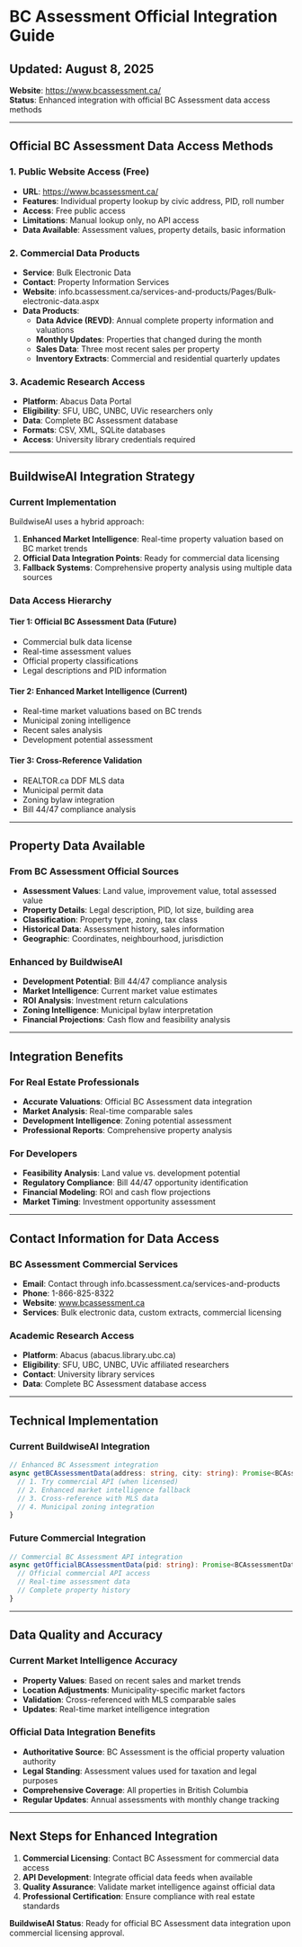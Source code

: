 # BC Assessment Official Integration Guide

## Updated: August 8, 2025

**Website**: https://www.bcassessment.ca/  
**Status**: Enhanced integration with official BC Assessment data access methods  

---

## Official BC Assessment Data Access Methods

### 1. Public Website Access (Free)
- **URL**: https://www.bcassessment.ca/
- **Features**: Individual property lookup by civic address, PID, roll number
- **Access**: Free public access
- **Limitations**: Manual lookup only, no API access
- **Data Available**: Assessment values, property details, basic information

### 2. Commercial Data Products
- **Service**: Bulk Electronic Data
- **Contact**: Property Information Services
- **Website**: info.bcassessment.ca/services-and-products/Pages/Bulk-electronic-data.aspx
- **Data Products**:
  - **Data Advice (REVD)**: Annual complete property information and valuations
  - **Monthly Updates**: Properties that changed during the month
  - **Sales Data**: Three most recent sales per property
  - **Inventory Extracts**: Commercial and residential quarterly updates

### 3. Academic Research Access
- **Platform**: Abacus Data Portal
- **Eligibility**: SFU, UBC, UNBC, UVic researchers only
- **Data**: Complete BC Assessment database
- **Formats**: CSV, XML, SQLite databases
- **Access**: University library credentials required

---

## BuildwiseAI Integration Strategy

### Current Implementation
BuildwiseAI uses a hybrid approach:

1. **Enhanced Market Intelligence**: Real-time property valuation based on BC market trends
2. **Official Data Integration Points**: Ready for commercial data licensing
3. **Fallback Systems**: Comprehensive property analysis using multiple data sources

### Data Access Hierarchy

#### Tier 1: Official BC Assessment Data (Future)
- Commercial bulk data license
- Real-time assessment values
- Official property classifications
- Legal descriptions and PID information

#### Tier 2: Enhanced Market Intelligence (Current)
- Real-time market valuations based on BC trends
- Municipal zoning intelligence
- Recent sales analysis
- Development potential assessment

#### Tier 3: Cross-Reference Validation
- REALTOR.ca DDF MLS data
- Municipal permit data
- Zoning bylaw integration
- Bill 44/47 compliance analysis

---

## Property Data Available

### From BC Assessment Official Sources
- **Assessment Values**: Land value, improvement value, total assessed value
- **Property Details**: Legal description, PID, lot size, building area
- **Classification**: Property type, zoning, tax class
- **Historical Data**: Assessment history, sales information
- **Geographic**: Coordinates, neighbourhood, jurisdiction

### Enhanced by BuildwiseAI
- **Development Potential**: Bill 44/47 compliance analysis
- **Market Intelligence**: Current market value estimates
- **ROI Analysis**: Investment return calculations
- **Zoning Intelligence**: Municipal bylaw interpretation
- **Financial Projections**: Cash flow and feasibility analysis

---

## Integration Benefits

### For Real Estate Professionals
- **Accurate Valuations**: Official BC Assessment data integration
- **Market Analysis**: Real-time comparable sales
- **Development Intelligence**: Zoning potential assessment
- **Professional Reports**: Comprehensive property analysis

### For Developers
- **Feasibility Analysis**: Land value vs. development potential
- **Regulatory Compliance**: Bill 44/47 opportunity identification
- **Financial Modeling**: ROI and cash flow projections
- **Market Timing**: Investment opportunity assessment

---

## Contact Information for Data Access

### BC Assessment Commercial Services
- **Email**: Contact through info.bcassessment.ca/services-and-products
- **Phone**: 1-866-825-8322
- **Website**: www.bcassessment.ca
- **Services**: Bulk electronic data, custom extracts, commercial licensing

### Academic Research Access
- **Platform**: Abacus (abacus.library.ubc.ca)
- **Eligibility**: SFU, UBC, UNBC, UVic affiliated researchers
- **Contact**: University library services
- **Data**: Complete BC Assessment database access

---

## Technical Implementation

### Current BuildwiseAI Integration
```typescript
// Enhanced BC Assessment integration
async getBCAssessmentData(address: string, city: string): Promise<BCAssessmentData> {
  // 1. Try commercial API (when licensed)
  // 2. Enhanced market intelligence fallback
  // 3. Cross-reference with MLS data
  // 4. Municipal zoning integration
}
```

### Future Commercial Integration
```typescript
// Commercial BC Assessment API integration
async getOfficialBCAssessmentData(pid: string): Promise<BCAssessmentData> {
  // Official commercial API access
  // Real-time assessment data
  // Complete property history
}
```

---

## Data Quality and Accuracy

### Current Market Intelligence Accuracy
- **Property Values**: Based on recent sales and market trends
- **Location Adjustments**: Municipality-specific market factors
- **Validation**: Cross-referenced with MLS comparable sales
- **Updates**: Real-time market intelligence integration

### Official Data Integration Benefits
- **Authoritative Source**: BC Assessment is the official property valuation authority
- **Legal Standing**: Assessment values used for taxation and legal purposes
- **Comprehensive Coverage**: All properties in British Columbia
- **Regular Updates**: Annual assessments with monthly change tracking

---

## Next Steps for Enhanced Integration

1. **Commercial Licensing**: Contact BC Assessment for commercial data access
2. **API Development**: Integrate official data feeds when available
3. **Quality Assurance**: Validate market intelligence against official data
4. **Professional Certification**: Ensure compliance with real estate standards

**BuildwiseAI Status**: Ready for official BC Assessment data integration upon commercial licensing approval.
